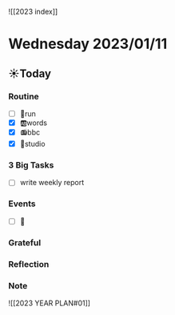 ![[2023 index]]
# Wednesday 2023/01/11
## ☀Today
### Routine
- [ ] 🏃run
- [x] 🆎words
- [x] 📻bbc
- [x] 📘studio
### 3 Big Tasks
* [ ] write weekly report
### Events
* [ ] 📆
### Grateful
### Reflection
### Note

![[2023 YEAR PLAN#01]]